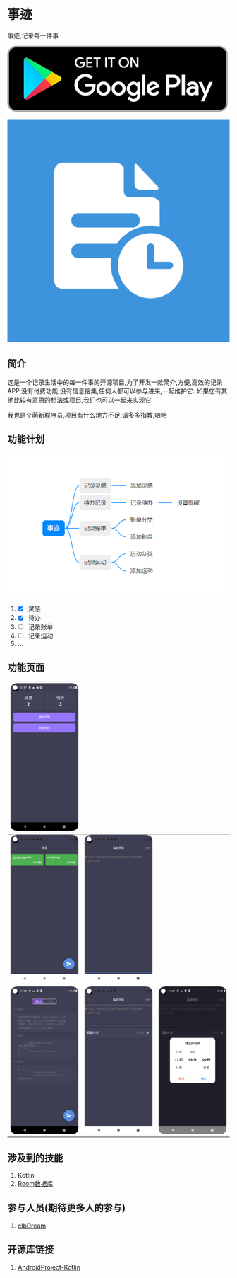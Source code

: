 
# 事迹
事迹,记录每一件事

[![download.png](picture/img_googleplay_download.png)](https://play.google.com/store/apps/details?id=com.recordThings.mobile)

![ic_launcher-playstore.png](app/src/main/ic_launcher-playstore.png)

## 简介

这是一个记录生活中的每一件事的开源项目,为了开发一款简介,方便,高效的记录APP,没有付费功能,没有信息搜集,任何人都可以参与进来,一起维护它.
如果您有其他比较有意思的想法或项目,我们也可以一起来实现它.

我也是个萌新程序员,项目有什么地方不足,请多多指教,哈哈

## 功能计划

![img.png](picture/img.png)

1. - [x] 灵感
2. - [x] 待办
3. - [ ] 记录账单
4. - [ ] 记录运动
5. ...
 
## 功能页面

| ![](picture/Screenshot_20221023_195743.png) |  |  |
|--|--|--|
| ![](picture/Screenshot_20221023_195812.png) | ![](picture/Screenshot_20221023_195827.png) |
| ![](picture/Screenshot_20221023_195842.png) | ![](picture/Screenshot_20221023_195858.png) | ![](picture/Screenshot_20221023_195905.png) |


## 涉及到的技能

1. Kotlin
2. [Room数据库](https://developer.android.google.cn/jetpack/androidx/releases/room)

## 参与人员(期待更多人的参与)

1. [clbDream](https://github.com/clbDream)


## 开源库链接


1. [AndroidProject-Kotlin](https://github.com/getActivity/AndroidProject-Kotlin)
